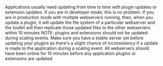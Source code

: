 Applications usually need updating from time to time with plugin updates or extension updates.
If you are in developer mode, this is no problem.
If you are in production mode with multiple webservers running, then, when you update a plugin, it will update the file system of a particular webserver and the toolkit will then replicate those updated files to the other webservers within 10 minutes
NOTE: plugins and extensions should not be updated during scaling events. Make sure you have a stable server set before updating your plugins as there's a slight chance of inconsistency if a update is made to the application during a scaling event. 
All webservers should have been online for 15 minutes before any application plugins or extensions are updated. 